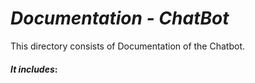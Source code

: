 # **_Documentation - ChatBot_**

This directory consists of Documentation of the Chatbot.
#### _It includes_:
